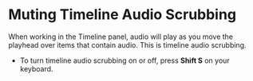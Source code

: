 # Muting Timeline Audio Scrubbing

When working in the Timeline panel, audio will play as you move the playhead over items that contain audio. This is timeline audio scrubbing.

* To turn timeline audio scrubbing on or off, press **Shift S** on your keyboard.



